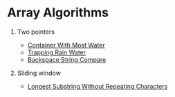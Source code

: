 # Array Algorithms

1. Two pointers

   - [Container With Most Water](https://leetcode.com/problems/container-with-most-water/)
   - [Trapping Rain Water](https://leetcode.com/problems/trapping-rain-water/)
   - [Backspace String Compare](https://leetcode.com/problems/backspace-string-compare/solution/)

1. Sliding window

   - [Longest Substring Without Repeating Characters](https://leetcode.com/problems/longest-substring-without-repeating-characters/)
